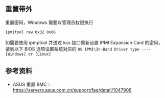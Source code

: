 ## 重置带外

重置密码，Windows 需要以管理员权限执行

```bash
ipmitool raw 0x32 0x66
```

如需要使用 ipmptool 并透过 kcs 接口重新设置 IPMI Expansion Card 的密码，请到以下 BIOS 选项设置系统对应的 `OS IPMI\In-Band Driver type ----[Windows] or [Linux]`

## 参考资料

- ASUS 重置 BMC：<https://servers.asus.com.cn/support/faq/detail/1047906>
